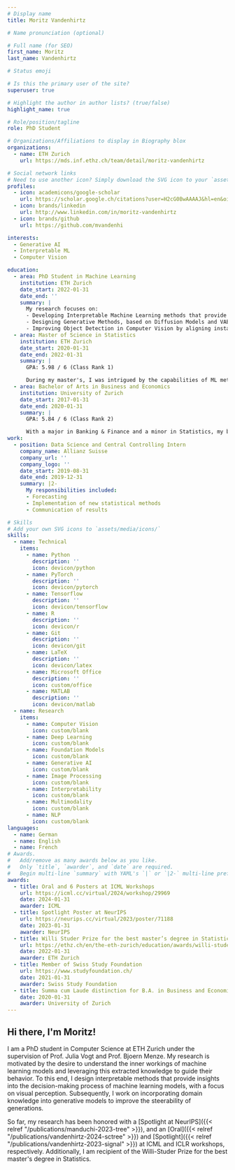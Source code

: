 ```yaml
---
# Display name
title: Moritz Vandenhirtz

# Name pronunciation (optional)

# Full name (for SEO)
first_name: Moritz
last_name: Vandenhirtz

# Status emoji

# Is this the primary user of the site?
superuser: true

# Highlight the author in author lists? (true/false)
highlight_name: true

# Role/position/tagline
role: PhD Student

# Organizations/Affiliations to display in Biography blox
organizations:
  - name: ETH Zurich
    url: https://mds.inf.ethz.ch/team/detail/moritz-vandenhirtz

# Social network links
# Need to use another icon? Simply download the SVG icon to your `assets/media/icons/` folder.
profiles:
  - icon: academicons/google-scholar
    url: https://scholar.google.ch/citations?user=H2cG0BwAAAAJ&hl=en&oi=sra
  - icon: brands/linkedin
    url: http://www.linkedin.com/in/moritz-vandenhirtz
  - icon: brands/github
    url: https://github.com/mvandenhi

interests:
  - Generative AI 
  - Interpretable ML
  - Computer Vision

education:
  - area: PhD Student in Machine Learning
    institution: ETH Zurich
    date_start: 2022-01-31
    date_end: ''
    summary: |
      My research focuses on:
      - Developing Interpretable Machine Learning methods that provide human-understandable explanations of their behavior. 
      - Designing Generative Methods, based on Diffusion Models and VAEs, that incorporate structural constraints, such as an internal hierarchy, into the generative process.
      - Improving Object Detection in Computer Vision by aligning instance-wise feature selection in images with human-like object perception to better reflect how we process visual information. 
  - area: Master of Science in Statistics
    institution: ETH Zurich
    date_start: 2020-01-31
    date_end: 2022-01-31
    summary: |
      GPA: 5.98 / 6 (Class Rank 1)

      During my master's, I was intrigued by the capabilities of ML methods, which led me to go beyond the standard curriculum, earning over 30 additional credits and publishing two papers. Selected completed courses include Deep Learning, Medical Image Analysis, Natural Language Processing, Probabilistic Artificial Intelligence, and Statistical Learning Theory. My master's thesis focused on detecting and removing biases in ML models.
  - area: Bachelor of Arts in Business and Economics
    institution: University of Zurich
    date_start: 2017-01-31
    date_end: 2020-01-31
    summary: |
      GPA: 5.84 / 6 (Class Rank 2)

      With a major in Banking & Finance and a minor in Statistics, my bachelor's has laid the foundation for my interest in quantitatively assessing and understanding the behavior of complex phenomena. My bachelor's thesis focused on predicting stock returns with high-dimensional generalized additive models.
work:
  - position: Data Science and Central Controlling Intern
    company_name: Allianz Suisse
    company_url: ''
    company_logo: ''
    date_start: 2019-08-31
    date_end: 2019-12-31
    summary: |2-
      My responsibilities included:
      - Forecasting
      - Implementation of new statistical methods
      - Communication of results

# Skills
# Add your own SVG icons to `assets/media/icons/`
skills:
  - name: Technical
    items:
      - name: Python
        description: ''
        icon: devicon/python
      - name: PyTorch
        description: ''
        icon: devicon/pytorch
      - name: Tensorflow
        description: ''
        icon: devicon/tensorflow
      - name: R
        description: ''
        icon: devicon/r
      - name: Git
        description: ''
        icon: devicon/git
      - name: LaTeX
        description: ''
        icon: devicon/latex
      - name: Microsoft Office
        description: ''
        icon: custom/office
      - name: MATLAB
        description: ''
        icon: devicon/matlab
  - name: Research
    items:
      - name: Computer Vision
        icon: custom/blank
      - name: Deep Learning
        icon: custom/blank
      - name: Foundation Models
        icon: custom/blank
      - name: Generative AI
        icon: custom/blank
      - name: Image Processing
        icon: custom/blank
      - name: Interpretability
        icon: custom/blank
      - name: Multimodality
        icon: custom/blank
      - name: NLP
        icon: custom/blank
languages:
  - name: German
  - name: English
  - name: French
# Awards.
#   Add/remove as many awards below as you like.
#   Only `title`, `awarder`, and `date` are required.
#   Begin multi-line `summary` with YAML's `|` or `|2-` multi-line prefix and indent 2 spaces below.
awards:
  - title: Oral and 6 Posters at ICML Workshops
    url: https://icml.cc/virtual/2024/workshop/29969
    date: 2024-01-31
    awarder: ICML
  - title: Spotlight Poster at NeurIPS
    url: https://neurips.cc/virtual/2023/poster/71188
    date: 2023-01-31
    awarder: NeurIPS
  - title: Willi Studer Prize for the best master’s degree in Statistics (D-MATH)
    url: https://ethz.ch/en/the-eth-zurich/education/awards/willi-studer-prize.html
    date: 2022-01-31
    awarder: ETH Zurich
  - title: Member of Swiss Study Foundation
    url: https://www.studyfoundation.ch/
    date: 2021-01-31
    awarder: Swiss Study Foundation
  - title: Summa cum Laude distinction for B.A. in Business and Economics
    date: 2020-01-31
    awarder: University of Zurich
---
```


## Hi there, I'm Moritz!

I am a PhD student in Computer Science at ETH Zurich under the supervision of Prof. Julia Vogt and Prof. Bjoern Menze. 
My research is motivated by the desire to understand the inner workings of machine learning models and leveraging this extracted knowledge to guide their behavior. To this end, I design interpretable methods that provide insights into the decision-making process of machine learning models, with a focus on visual perception. Subsequently, I work on incorporating domain knowledge into generative models to improve the steerability of generations.

So far, my research has been honored with a [Spotlight at NeurIPS]({{< relref "/publications/manduchi-2023-tree" >}}), and an [Oral]({{< relref "/publications/vandenhirtz-2024-sctree" >}}) and [Spotlight]({{< relref "/publications/vandenhirtz-2023-signal" >}}) at ICML and ICLR workshops, respectively. Additionally, I am recipient of the Willi-Studer Prize for the best master's degree in Statistics.